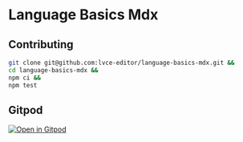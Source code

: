 # Language Basics Mdx

## Contributing

```sh
git clone git@github.com:lvce-editor/language-basics-mdx.git &&
cd language-basics-mdx &&
npm ci &&
npm test
```

## Gitpod

[![Open in Gitpod](https://gitpod.io/button/open-in-gitpod.svg)](https://gitpod.io/#https://github.com/lvce-editor/language-basics-mdx)
